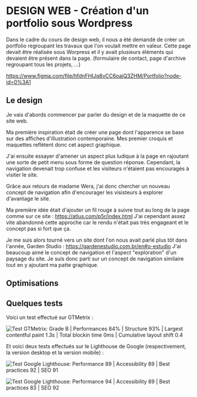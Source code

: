 # DESIGN WEB - Création d'un portfolio sous Wordpress

Dans le cadre du cours de design web, il nous a été demandé de créer un portfolio regroupant les travaux que l'on voulait mettre en valeur. Cette page devait être réalisée sous Worpress et il y avait plusieurs éléments qui devaient être présent dans la page. (formulaire de contact, page d'archive regroupant tous les projets, ...)





https://www.figma.com/file/hfdnFHIJq8vCC6oaiQ3ZHM/Portfolio?node-id=0%3A1


## Le design

Je vais d'abords commencer par parler du design et de la maquette de ce site web.

Ma première inspiration était de créer une page dont l'apparence se base sur des affiches d'illustration contemporaine. Mes premier croquis et maquettes reflètent donc cet aspect graphique.

J'ai ensuite essayer d'amener un aspect plus ludique à la page en rajoutant une sorte de petit menu sous forme de question réponse. Cependant, la navigation devenait trop confuse et les visiteurs n'étaient pas encouragés à visiter le site.

Grâce aux retours de madame Wera, j'ai donc chercher un nouveau concept de navigation afin d'encourager les visisteurs à explorer d'avantage le site.

Ma première idée était d'ajouter un fil rouge à suivre tout au long de la page comme sur ce site : https://atlus.com/p5r/index.html J'ai cependant assez vite abandonné cette approche car le rendu n'était pas très engageant et le concept pas si fort que ça.

Je me suis alors tourné vers un site dont l'on nous avait parlé plus tôt dans l'année, Garden Studio : https://gardenestudio.com.br/en#o-estudio J'ai beaucoup aimé le concept de navigation et l'aspect "exploration" d'un paysage du site. Je suis donc parti sur un concept de navigation similaire tout en y ajoutant ma patte graphique.









## Optimisations



## Quelques tests

Voici un test effectué sur GTMetrix :

![Test GTMetrix: Grade B | Performances 84% | Structure 93% | Largest contentful paint 1.3s | Total blockin time 0ms | Cumulative layout shift 0.4](https://user-images.githubusercontent.com/90833102/173080786-37a219e0-1867-4bfe-83c4-c4a2aa245be5.png)


Et voici deux tests effectués sur le Lighthouse de Google (respectivement, la version desktop et la version mobile) :

![Test Google Lighthouse: Performance 89 | Accessibility 89 | Best practices 92 | SEO 91](https://user-images.githubusercontent.com/90833102/173081059-5d16e8e2-21e1-4efd-982d-175e0ad28e33.png)

![Test Google Lighthouse: Performance 94 | Accessibility 89 | Best practices 83 | SEO 92](https://user-images.githubusercontent.com/90833102/173081456-a011b5a5-7852-4b8b-b0a4-6f53a1da9c5a.png)

